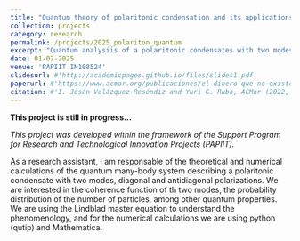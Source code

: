 ```yaml
---
title: "Quantum theory of polaritonic condensation and its applications"
collection: projects
category: research
permalink: /projects/2025_polariton_quantum
excerpt: "Quantum analysiis of a polaritonic condensates with two modes"
date: 01-07-2025
venue: 'PAPIIT IN108524'
slidesurl: #'http://academicpages.github.io/files/slides1.pdf'
paperurl: #'https://www.acmor.org/publicaciones/el-dinero-que-no-existe-criptomonedas-y-energ-as-renovables'
citation: #'I. Jesán Velázquez-Reséndiz and Yuri G. Rubo, ACMor (2022, September 05)'
---
```


**This project is still in progress...**

*This project was developed within the framework of the Support Program for Research and Technological Innovation Projects (PAPIIT).*

As a research assistant, I am responsable of the theoretical and numerical calculations of the quantum many-body system describing a polaritonic condensate with two modes, diagonal and antidiagonal polarizations. We are interested in the coherence function of th two modes, the probability distribution of the number of particles, among other quantum properties. We are using the Lindblad master equation to understand the phenomenology, and for the numerical calculations we are using python (qutip) and Mathematica.